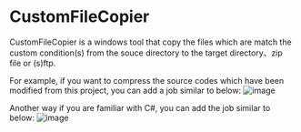 # CustomFileCopier

CustomFileCopier is a windows tool that copy the files which are match the custom condition(s) from the souce directory to the target directory、zip file or (s)ftp.

For example, if you want to compress the source codes which have been modified from this project, you can add a job similar to below:
![image](https://user-images.githubusercontent.com/8569038/189309873-720f1ae2-f256-4e0d-97f9-a1b11460b0ac.png)




Another way if you are familiar with C#, you can add the job similar to below:
![image](https://user-images.githubusercontent.com/8569038/189310268-fa3dab11-1b67-44a9-8d03-90a6fb5084a5.png)


